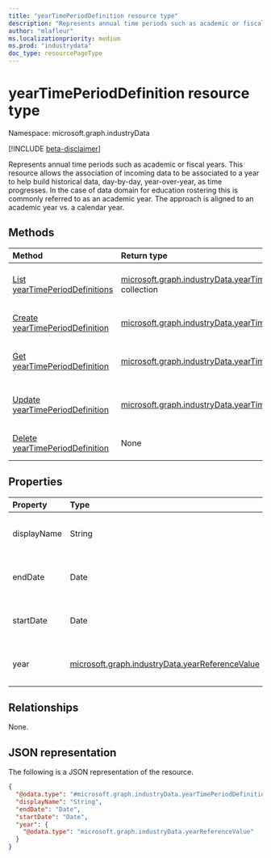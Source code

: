 ```yaml
---
title: "yearTimePeriodDefinition resource type"
description: "Represents annual time periods such as academic or fiscal years."
author: "mlafleur"
ms.localizationpriority: medium
ms.prod: "industrydata"
doc_type: resourcePageType
---
```


# yearTimePeriodDefinition resource type

Namespace: microsoft.graph.industryData

[!INCLUDE [beta-disclaimer](../../includes/beta-disclaimer.md)]

Represents annual time periods such as academic or fiscal years. This resource allows the association of incoming data to be associated to a year to help build historical data, day-by-day, year-over-year, as time progresses. In the case of data domain for education rostering this is commonly referred to as an academic year. The approach is aligned to an academic year vs. a calendar year.

## Methods

| Method                                                                                    | Return type                                                                                                               | Description                                                                                                                          |
| :---------------------------------------------------------------------------------------- | :------------------------------------------------------------------------------------------------------------------------ | :----------------------------------------------------------------------------------------------------------------------------------- |
| [List yearTimePeriodDefinitions](../api/industrydata-inboundfileflow-list-year.md)        | [microsoft.graph.industryData.yearTimePeriodDefinition](../resources/industrydata-yeartimeperioddefinition.md) collection | Get a list of the [yearTimePeriodDefinition](../resources/industrydata-yeartimeperioddefinition.md) objects and their properties.    |
| [Create yearTimePeriodDefinition](../api/industrydata-inboundfileflow-post-year.md)       | [microsoft.graph.industryData.yearTimePeriodDefinition](../resources/industrydata-yeartimeperioddefinition.md)            | Create a new [yearTimePeriodDefinition](../resources/industrydata-yeartimeperioddefinition.md) object.                               |
| [Get yearTimePeriodDefinition](../api/industrydata-yeartimeperioddefinition-get.md)       | [microsoft.graph.industryData.yearTimePeriodDefinition](../resources/industrydata-yeartimeperioddefinition.md)            | Read the properties and relationships of a [yearTimePeriodDefinition](../resources/industrydata-yeartimeperioddefinition.md) object. |
| [Update yearTimePeriodDefinition](../api/industrydata-yeartimeperioddefinition-update.md) | [microsoft.graph.industryData.yearTimePeriodDefinition](../resources/industrydata-yeartimeperioddefinition.md)            | Update the properties of a [yearTimePeriodDefinition](../resources/industrydata-yeartimeperioddefinition.md) object.                 |
| [Delete yearTimePeriodDefinition](../api/industrydata-inboundfileflow-delete-year.md)     | None                                                                                                                      | Delete a [yearTimePeriodDefinition](../resources/industrydata-yeartimeperioddefinition.md) object.                                  |

## Properties

| Property    | Type                                                                                               | Description                                                    |
| :---------- | :------------------------------------------------------------------------------------------------- | :------------------------------------------------------------- |
| displayName | String                                                                                             | The name of the year. Maximum supported length is 100 characters.                                         |
| endDate     | Date                                                                                               | The last day of the year using ISO 8601 format for date.                       |
| startDate   | Date                                                                                               | The first day of the year using ISO 8601 format for date.                     |
| year        | [microsoft.graph.industryData.yearReferenceValue](../resources/industrydata-yearreferencevalue.md) | A pointer to a year entry in the [referenceDefinition](../resources/industrydata-referencedefinition.md) collection. |

## Relationships

None.

## JSON representation

The following is a JSON representation of the resource.

<!-- {
  "blockType": "resource",
  "keyProperty": "id",
  "@odata.type": "microsoft.graph.industryData.yearTimePeriodDefinition",
  "openType": false
}
-->

```json
{
  "@odata.type": "#microsoft.graph.industryData.yearTimePeriodDefinition",
  "displayName": "String",
  "endDate": "Date",
  "startDate": "Date",
  "year": {
    "@odata.type": "microsoft.graph.industryData.yearReferenceValue"
  }
}
```
